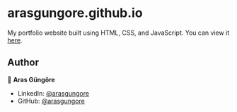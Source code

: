 # arasgungore.github.io

My portfolio website built using HTML, CSS, and JavaScript. You can view it [here](https://arasgungore.github.io).



## Author

👤 **Aras Güngöre**

* LinkedIn: [@arasgungore](https://www.linkedin.com/in/arasgungore)
* GitHub: [@arasgungore](https://github.com/arasgungore)
